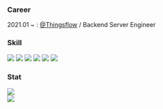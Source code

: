 ### Career
2021.01 ~ : [@Thingsflow](https://thingsflow.com/en) / Backend Server Engineer

### Skill
<p>
  <img src="https://img.shields.io/badge/Node.js-339933?logo=nodedotjs&logoColor=white"/>
  <img src="https://img.shields.io/badge/Express-000000?logo=express&logoColor=white"/>
  <img src="https://img.shields.io/badge/NestJs-E0234E?logo=nestjs&logoColor=white"/>
  <img src="https://img.shields.io/badge/TypeScript-3178C6?logo=typescript&logoColor=white"/>
  <img src="https://img.shields.io/badge/Jest-C21325?logo=jest&logoColor=white"/>
  <img src="https://img.shields.io/badge/PostgreSQL-4169E1?logo=postgresql&logoColor=white"/>
</p>

<!-- ### Experience
<p>
  <img src="https://img.shields.io/badge/Python-3776AB?logo=python&logoColor=white"/>
  <img src="https://img.shields.io/badge/GithubAction-2088FF?logo=githubactions&logoColor=white"/>
  <img src="https://img.shields.io/badge/Travis-3EAAAF?logo=travisci&logoColor=white"/>
  <img src="https://img.shields.io/badge/SpringBoot-6DB33F?logo=springboot&logoColor=white"/>
  <img src="https://img.shields.io/badge/MongoDB-47A248?logo=mongodb&logoColor=white"/>
  <img src="https://img.shields.io/badge/AWS-232F3E?logo=amazonaws&logoColor=white"/>
  <img src="https://img.shields.io/badge/Airflow-017CEE?logo=apacheairflow&logoColor=white"/>
</p> -->

### Stat
<div width="450">
<img src="https://github-readme-stats.vercel.app/api?username=imsoncod&custom_title=imsoncod\'s%20GitHub%20Stat&include_all_commits=true&hide=contribs&show_icons=true&hide_title=true&card_width=450"/>
</div>
<div width="450">
<img src= "https://streak-stats.demolab.com?user=imsoncod&date_format=%5BY.%5Dn.j&card_width=450&ring=2F80ED&fire=2F80ED&currStreakLabel=2F80ED"/>
</div>
